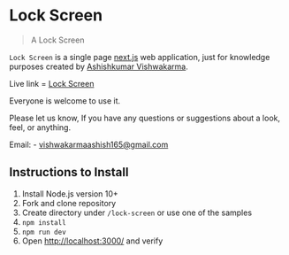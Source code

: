 # Lock Screen

> A Lock Screen

`Lock Screen` is a single page [next.js](https://nextjs.org/) web application, just for knowledge purposes created by [Ashishkumar Vishwakarma](https://github.com/vishwaashish). 

Live link =  [Lock Screen](https://lock-screen-g8pd940x1-vishwaashish.vercel.app/)

Everyone is welcome to use it. 

Please let us know, If you have any questions or suggestions about a look, feel, or anything.

Email: - [vishwakarmaashish165@gmail.com](mailto:vishwakarmaashish165@gmail.com)

## Instructions to Install

1. Install Node.js version 10+
1. Fork and clone repository
1. Create directory under `/lock-screen` or use one of the samples
1. `npm install`
1. `npm run dev`
1. Open <http://localhost:3000/> and verify
